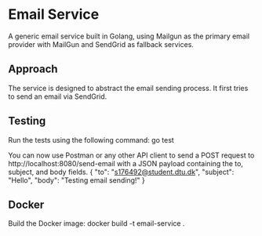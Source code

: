# Email Service

A generic email service built in Golang, using Mailgun as the primary email provider with MailGun and SendGrid as fallback services.

## Approach
The service is designed to abstract the email sending process. It first tries to send an email via SendGrid. 

## Testing
Run the tests using the following command: go test

You can now use Postman or any other API client to send a POST request to http://localhost:8080/send-email with a JSON payload containing the to, subject, and body fields.
{
    "to": "s176492@student.dtu.dk",
    "subject": "Hello",
    "body": "Testing email sending!"
}

## Docker
Build the Docker image: docker build -t email-service .

